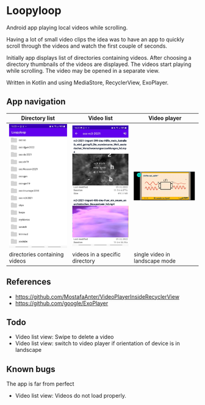 # Loopyloop

Android app playing local videos while scrolling.

Having a lot of small video clips the idea was to have an app to quickly scroll through the videos and watch the first couple of seconds.

Initially app displays list of directories containing videos. After choosing a directory thumbnails of the videos are displayed. The videos start playing while scrolling. The video may be opened in a separate view.

Written in Kotlin and using MediaStore, RecyclerView, ExoPlayer.

## App navigation

| Directory list | Video list | Video player |
| --- | --- | --- |
| [<img src="images/directories-sm.jpg" width=160>](images/directories-sm.jpg) | [<img src="images/videos-sm.jpg" width=160>](images/videos-sm.jpg) | [<img src="images/video-sm.jpg" width=160>](images/video-sm.jpg) |
| directories containing videos | videos in a specific directory | single video in landscape mode

## References
- https://github.com/MostafaAnter/VideoPlayerInsideRecyclerView
- https://github.com/google/ExoPlayer

## Todo
- Video list view: Swipe to delete a video
- Video list view: switch to video player if orientation of device is in landscape

## Known bugs
The app is far from perfect
- Video list view: Videos do not load properly.